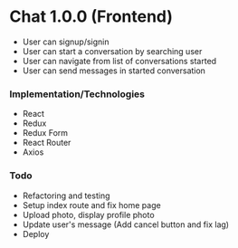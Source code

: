 # Chat 1.0.0 (Frontend)
- User can signup/signin
- User can start a conversation by searching user
- User can navigate from list of conversations started
- User can send messages in started conversation

### Implementation/Technologies
- React
- Redux
- Redux Form
- React Router
- Axios

### Todo
- Refactoring and testing
- Setup index route and fix home page
- Upload photo, display profile photo
- Update user's message (Add cancel button and fix lag)
- Deploy
